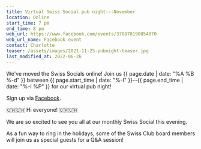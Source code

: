```yaml
---
title: Virtual Swiss Social pub night---November
location: Online
start_time: 7 pm
end_time: 8 pm
web_url: https://www.facebook.com/events/370878190854070
web_url_name: Facebook event
contact: Charlotte
teaser: /assets/images/2021-11-25-pubnight-teaser.jpg
last_modified_at: 2022-06-26
---
```


We've moved the Swiss Socials online! Join us {{ page.date | date: "%A %B %-d"
}} between {{ page.start_time | date: "%-I" }}--{{ page.end_time | date: "%-I
%P" }} for our virtual pub night!

Sign up via [Facebook].

:switzerland::switzerland: Hi everyone! :switzerland::switzerland:

We are so excited to see you all at our monthly Swiss Social this evening.

As a fun way to ring in the holidays, some of the Swiss Club board members will
join us as special guests for a Q&A session!

[facebook]: <{{ page.web_url }}>
